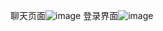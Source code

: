 聊天页面![image](https://user-images.githubusercontent.com/84823288/149894034-41b44252-52b2-4949-b697-4916e562cb49.png)
登录界面![image](https://user-images.githubusercontent.com/84823288/149896097-1fc74fa9-697a-43b6-8913-ef48eadc9ca5.png)
